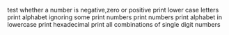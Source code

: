 test whether a number is negative,zero or positive
print lower case letters
print alphabet ignoring some
print numbers
print numbers
print alphabet in lowercase
print hexadecimal
print all combinations of single digit numbers
